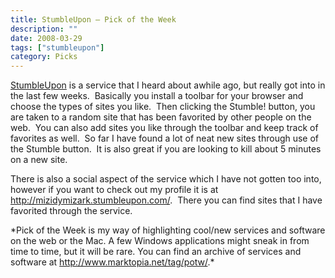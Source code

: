 ```yaml
---
title: StumbleUpon – Pick of the Week
description: ""
date: 2008-03-29
tags: ["stumbleupon"]
category: Picks
---
```



<p><a href="https://web.archive.org/web/20131211172915/http://www.stumbleupon.com/">StumbleUpon</a> is a service that I heard about awhile ago, but really got into in the last few weeks.&nbsp; Basically you install a toolbar for your browser and choose the types of sites you like.&nbsp; Then clicking the Stumble! button, you are taken to a random site that has been favorited by other people on the web.&nbsp; You can also add sites you like through the toolbar and keep track of favorites as well.&nbsp; So far I have found a lot of neat new sites through use of the Stumble button.&nbsp; It is also great if you are looking to kill about 5 minutes on a new site.</p>

<p>There is also a social aspect of the service which I have not gotten too into, however if you want to check out my profile it is at <a href="https://web.archive.org/web/20131211172915/http://mizidymizark.stumbleupon.com/">http://mizidymizark.stumbleupon.com/</a>.&nbsp; There you can find sites that I have favorited through the service.</p>

<p>*Pick of the Week is my way of highlighting cool/new services and software on the web or the Mac. A few Windows applications might sneak in from time to time, but it will be rare. You can find an archive of services and software at <a href="https://web.archive.org/web/20131211172915/http://www.marktopia.net/tag/potw/">http://www.marktopia.net/tag/potw/</a>.*</p>
